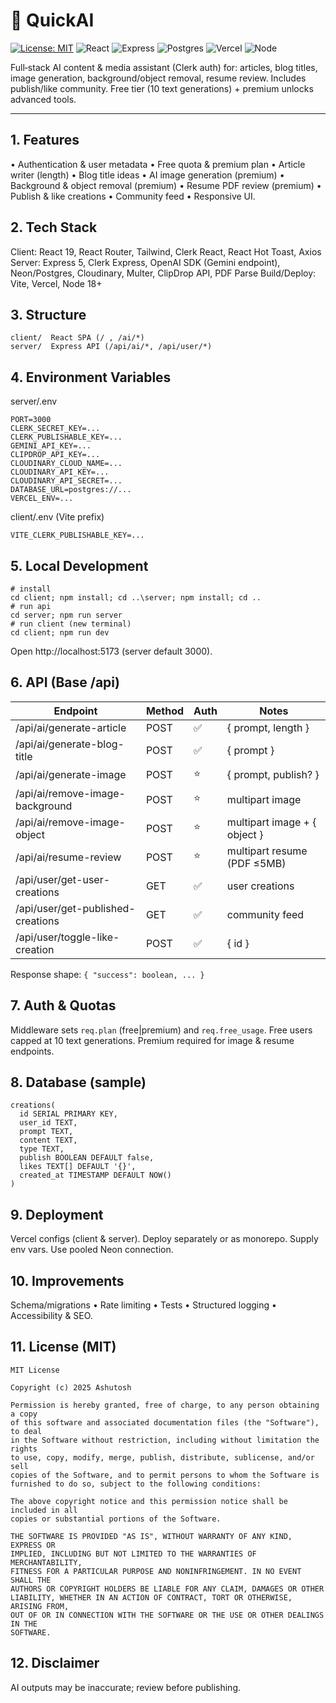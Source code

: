 # 🚀 QuickAI

[![License: MIT](https://img.shields.io/badge/License-MIT-yellow.svg)](LICENSE) ![React](https://img.shields.io/badge/Frontend-React_19-blue?logo=react) ![Express](https://img.shields.io/badge/Backend-Express_5-green?logo=express) ![Postgres](https://img.shields.io/badge/Database-Postgres-316192?logo=postgresql) ![Vercel](https://img.shields.io/badge/Deploy-Vercel-black?logo=vercel) ![Node](https://img.shields.io/badge/Node-18+-brightgreen?logo=node.js)

Full‑stack AI content & media assistant (Clerk auth) for: articles, blog titles, image generation, background/object removal, resume review. Includes publish/like community. Free tier (10 text generations) + premium unlocks advanced tools.

---

## 1. Features
• Authentication & user metadata 
• Free quota & premium plan 
• Article writer (length) 
• Blog title ideas 
• AI image generation (premium) 
• Background & object removal (premium) 
• Resume PDF review (premium) 
• Publish & like creations 
• Community feed 
• Responsive UI.

## 2. Tech Stack
Client: React 19, React Router, Tailwind, Clerk React, React Hot Toast, Axios
Server: Express 5, Clerk Express, OpenAI SDK (Gemini endpoint), Neon/Postgres, Cloudinary, Multer, ClipDrop API, PDF Parse
Build/Deploy: Vite, Vercel, Node 18+

## 3. Structure
```
client/  React SPA (/ , /ai/*)
server/  Express API (/api/ai/*, /api/user/*)
```

## 4. Environment Variables
server/.env
```
PORT=3000
CLERK_SECRET_KEY=...
CLERK_PUBLISHABLE_KEY=...
GEMINI_API_KEY=...
CLIPDROP_API_KEY=...
CLOUDINARY_CLOUD_NAME=...
CLOUDINARY_API_KEY=...
CLOUDINARY_API_SECRET=...
DATABASE_URL=postgres://...
VERCEL_ENV=...
```
client/.env (Vite prefix)
```
VITE_CLERK_PUBLISHABLE_KEY=...
```

## 5. Local Development
```
# install
cd client; npm install; cd ..\server; npm install; cd ..
# run api
cd server; npm run server
# run client (new terminal)
cd client; npm run dev
```
Open http://localhost:5173 (server default 3000).

## 6. API (Base /api)
| Endpoint | Method | Auth | Notes |
|----------|-------|------|-------|
| /api/ai/generate-article | POST | ✅ | { prompt, length } |
| /api/ai/generate-blog-title | POST | ✅ | { prompt } |
| /api/ai/generate-image | POST | ⭐ | { prompt, publish? } |
| /api/ai/remove-image-background | POST | ⭐ | multipart image |
| /api/ai/remove-image-object | POST | ⭐ | multipart image + { object } |
| /api/ai/resume-review | POST | ⭐ | multipart resume (PDF ≤5MB) |
| /api/user/get-user-creations | GET | ✅ | user creations |
| /api/user/get-published-creations | GET | ✅ | community feed |
| /api/user/toggle-like-creation | POST | ✅ | { id } |
Response shape: `{ "success": boolean, ... }`

## 7. Auth & Quotas
Middleware sets `req.plan` (free|premium) and `req.free_usage`. Free users capped at 10 text generations. Premium required for image & resume endpoints.

## 8. Database (sample)
```
creations(
  id SERIAL PRIMARY KEY,
  user_id TEXT,
  prompt TEXT,
  content TEXT,
  type TEXT,
  publish BOOLEAN DEFAULT false,
  likes TEXT[] DEFAULT '{}',
  created_at TIMESTAMP DEFAULT NOW()
)
```

## 9. Deployment
Vercel configs (client & server). Deploy separately or as monorepo. Supply env vars. Use pooled Neon connection.

## 10. Improvements
Schema/migrations • Rate limiting • Tests • Structured logging • Accessibility & SEO.

## 11. License (MIT)
```
MIT License

Copyright (c) 2025 Ashutosh

Permission is hereby granted, free of charge, to any person obtaining a copy
of this software and associated documentation files (the "Software"), to deal
in the Software without restriction, including without limitation the rights
to use, copy, modify, merge, publish, distribute, sublicense, and/or sell
copies of the Software, and to permit persons to whom the Software is
furnished to do so, subject to the following conditions:

The above copyright notice and this permission notice shall be included in all
copies or substantial portions of the Software.

THE SOFTWARE IS PROVIDED "AS IS", WITHOUT WARRANTY OF ANY KIND, EXPRESS OR
IMPLIED, INCLUDING BUT NOT LIMITED TO THE WARRANTIES OF MERCHANTABILITY,
FITNESS FOR A PARTICULAR PURPOSE AND NONINFRINGEMENT. IN NO EVENT SHALL THE
AUTHORS OR COPYRIGHT HOLDERS BE LIABLE FOR ANY CLAIM, DAMAGES OR OTHER
LIABILITY, WHETHER IN AN ACTION OF CONTRACT, TORT OR OTHERWISE, ARISING FROM,
OUT OF OR IN CONNECTION WITH THE SOFTWARE OR THE USE OR OTHER DEALINGS IN THE
SOFTWARE.
```

## 12. Disclaimer
AI outputs may be inaccurate; review before publishing.
